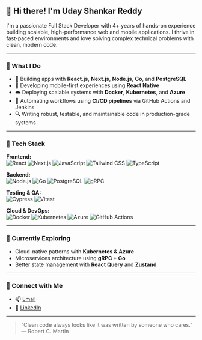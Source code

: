 ## 👋 Hi there! I'm Uday Shankar Reddy

I'm a passionate Full Stack Developer with 4+ years of hands-on experience building scalable, high-performance web and mobile applications. I thrive in fast-paced environments and love solving complex technical problems with clean, modern code.

---

### 💼 What I Do

- 🔧 Building apps with **React.js**, **Next.js**, **Node.js**, **Go**, and **PostgreSQL**
- 📱 Developing mobile-first experiences using **React Native**
- ☁️ Deploying scalable systems with **Docker**, **Kubernetes**, and **Azure**
- 🔁 Automating workflows using **CI/CD pipelines** via GitHub Actions and Jenkins
- 🔍 Writing robust, testable, and maintainable code in production-grade systems


---

### 🚀 Tech Stack

**Frontend:**  
![React](https://img.shields.io/badge/-React-61DAFB?style=flat&logo=react&logoColor=black)
![Next.js](https://img.shields.io/badge/-Next.js-000000?style=flat&logo=next.js)
![JavaScript](https://img.shields.io/badge/-JavaScript-F7DF1E?style=flat&logo=javascript&logoColor=black)
![Tailwind CSS](https://img.shields.io/badge/-TailwindCSS-38B2AC?style=flat&logo=tailwind-css)
![TypeScript](https://img.shields.io/badge/-TypeScript-F7DF1E?style=flat&logo=typescript&logoColor=green)


**Backend:**  
![Node.js](https://img.shields.io/badge/-Node.js-339933?style=flat&logo=node.js&logoColor=white)
![Go](https://img.shields.io/badge/-Golang-00ADD8?style=flat&logo=go)
![PostgreSQL](https://img.shields.io/badge/-PostgreSQL-336791?style=flat&logo=postgresql)
![gRPC](https://img.shields.io/badge/-gRPC-6DB33F?style=flat)


**Testing & QA:**  
![Cypress](https://img.shields.io/badge/-Cypress-17202C?style=flat&logo=cypress)
![Vitest](https://img.shields.io/badge/-Vitest-6E9F18?style=flat&logo=vitest)


**Cloud & DevOps:**  
![Docker](https://img.shields.io/badge/-Docker-2496ED?style=flat&logo=docker&logoColor=white)
![Kubernetes](https://img.shields.io/badge/-Kubernetes-326CE5?style=flat&logo=kubernetes)
![Azure](https://img.shields.io/badge/-Azure-0078D4?style=flat&logo=microsoft-azure)
![GitHub Actions](https://img.shields.io/badge/-GitHub%20Actions-2088FF?style=flat&logo=github-actions)

---




### 🌱 Currently Exploring

- Cloud-native patterns with **Kubernetes & Azure**
- Microservices architecture using **gRPC + Go**
- Better state management with **React Query** and **Zustand**

---

### 🤝 Connect with Me

- 📫 [Email](mailto:udayreddz@gmail.com)
- 💼 [LinkedIn](https://linkedin.com/in/udayreddz)


---

> “Clean code always looks like it was written by someone who cares.” — Robert C. Martin
